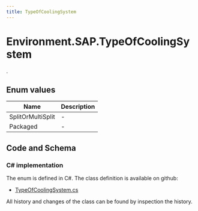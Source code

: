 ```yaml
---
title: TypeOfCoolingSystem
---
```


# Environment.SAP.TypeOfCoolingSystem

.

## Enum values

| Name            | Description                                                    |
|-----------------|----------------------------------------------------------------|
| SplitOrMultiSplit |  -  |
| Packaged |  -  |


## Code and Schema

### C# implementation

The enum is defined in C#. The class definition is available on github:

- [TypeOfCoolingSystem.cs](https://github.com/BHoM/SAP_Toolkit/blob/develop/SAP_oM/Enums/TypeOfCoolingSystem.cs)

All history and changes of the class can be found by inspection the history.
